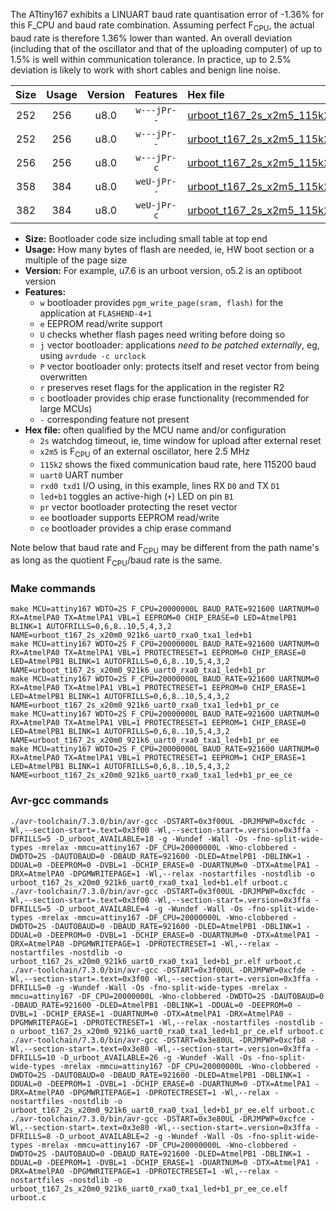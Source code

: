 The ATtiny167 exhibits a LINUART baud rate quantisation error of -1.36% for this F_CPU and baud rate combination. Assuming perfect F<sub>CPU</sub>, the actual baud rate is therefore 1.36% lower than wanted. An overall deviation (including that of the oscillator and that of the uploading computer) of up to 1.5% is well within communication tolerance. In practice, up to 2.5% deviation is likely to work with short cables and benign line noise.

|Size|Usage|Version|Features|Hex file|
|:-:|:-:|:-:|:-:|:--|
|252|256|u8.0|`w---jPr--`|[urboot_t167_2s_x2m5_115k2_uart0_rxa0_txa1_led+b1.hex](https://raw.githubusercontent.com/stefanrueger/urboot.hex/main/boards/digispark-pro/attiny167/watchdog_2_s/external_oscillator_x/%2B2m500000_hz/%2B115k2_baud/uart0_rxa0_txa1/led%2Bb1/urboot_t167_2s_x2m5_115k2_uart0_rxa0_txa1_led%2Bb1.hex)|
|252|256|u8.0|`w---jPr--`|[urboot_t167_2s_x2m5_115k2_uart0_rxa0_txa1_led+b1_pr.hex](https://raw.githubusercontent.com/stefanrueger/urboot.hex/main/boards/digispark-pro/attiny167/watchdog_2_s/external_oscillator_x/%2B2m500000_hz/%2B115k2_baud/uart0_rxa0_txa1/led%2Bb1/urboot_t167_2s_x2m5_115k2_uart0_rxa0_txa1_led%2Bb1_pr.hex)|
|256|256|u8.0|`w---jPr-c`|[urboot_t167_2s_x2m5_115k2_uart0_rxa0_txa1_led+b1_pr_ce.hex](https://raw.githubusercontent.com/stefanrueger/urboot.hex/main/boards/digispark-pro/attiny167/watchdog_2_s/external_oscillator_x/%2B2m500000_hz/%2B115k2_baud/uart0_rxa0_txa1/led%2Bb1/urboot_t167_2s_x2m5_115k2_uart0_rxa0_txa1_led%2Bb1_pr_ce.hex)|
|358|384|u8.0|`weU-jPr--`|[urboot_t167_2s_x2m5_115k2_uart0_rxa0_txa1_led+b1_pr_ee.hex](https://raw.githubusercontent.com/stefanrueger/urboot.hex/main/boards/digispark-pro/attiny167/watchdog_2_s/external_oscillator_x/%2B2m500000_hz/%2B115k2_baud/uart0_rxa0_txa1/led%2Bb1/urboot_t167_2s_x2m5_115k2_uart0_rxa0_txa1_led%2Bb1_pr_ee.hex)|
|382|384|u8.0|`weU-jPr-c`|[urboot_t167_2s_x2m5_115k2_uart0_rxa0_txa1_led+b1_pr_ee_ce.hex](https://raw.githubusercontent.com/stefanrueger/urboot.hex/main/boards/digispark-pro/attiny167/watchdog_2_s/external_oscillator_x/%2B2m500000_hz/%2B115k2_baud/uart0_rxa0_txa1/led%2Bb1/urboot_t167_2s_x2m5_115k2_uart0_rxa0_txa1_led%2Bb1_pr_ee_ce.hex)|

- **Size:** Bootloader code size including small table at top end
- **Usage:** How many bytes of flash are needed, ie, HW boot section or a multiple of the page size
- **Version:** For example, u7.6 is an urboot version, o5.2 is an optiboot version
- **Features:**
  + `w` bootloader provides `pgm_write_page(sram, flash)` for the application at `FLASHEND-4+1`
  + `e` EEPROM read/write support
  + `U` checks whether flash pages need writing before doing so
  + `j` vector bootloader: applications *need to be patched externally*, eg, using `avrdude -c urclock`
  + `P` vector bootloader only: protects itself and reset vector from being overwritten
  + `r` preserves reset flags for the application in the register R2
  + `c` bootloader provides chip erase functionality (recommended for large MCUs)
  + `-` corresponding feature not present
- **Hex file:** often qualified by the MCU name and/or configuration
  + `2s` watchdog timeout, ie, time window for upload after external reset
  + `x2m5` is F<sub>CPU</sub> of an external oscillator, here 2.5 MHz
  + `115k2` shows the fixed communication baud rate, here 115200 baud
  + `uart0` UART number
  + `rxd0 txd1` I/O using, in this example, lines RX `D0` and TX `D1`
  + `led+b1` toggles an active-high (`+`) LED on pin `B1`
  + `pr` vector bootloader protecting the reset vector
  + `ee` bootloader supports EEPROM read/write
  + `ce` bootloader provides a chip erase command


Note below that baud rate and F<sub>CPU</sub> may be different from the path name's as long as the quotient F<sub>CPU</sub>/baud rate is the same.

### Make commands
```
make MCU=attiny167 WDTO=2S F_CPU=20000000L BAUD_RATE=921600 UARTNUM=0 RX=AtmelPA0 TX=AtmelPA1 VBL=1 EEPROM=0 CHIP_ERASE=0 LED=AtmelPB1 BLINK=1 AUTOFRILLS=0,6,8..10,5,4,3,2 NAME=urboot_t167_2s_x20m0_921k6_uart0_rxa0_txa1_led+b1
make MCU=attiny167 WDTO=2S F_CPU=20000000L BAUD_RATE=921600 UARTNUM=0 RX=AtmelPA0 TX=AtmelPA1 VBL=1 PROTECTRESET=1 EEPROM=0 CHIP_ERASE=0 LED=AtmelPB1 BLINK=1 AUTOFRILLS=0,6,8..10,5,4,3,2 NAME=urboot_t167_2s_x20m0_921k6_uart0_rxa0_txa1_led+b1_pr
make MCU=attiny167 WDTO=2S F_CPU=20000000L BAUD_RATE=921600 UARTNUM=0 RX=AtmelPA0 TX=AtmelPA1 VBL=1 PROTECTRESET=1 EEPROM=0 CHIP_ERASE=1 LED=AtmelPB1 BLINK=1 AUTOFRILLS=0,6,8..10,5,4,3,2 NAME=urboot_t167_2s_x20m0_921k6_uart0_rxa0_txa1_led+b1_pr_ce
make MCU=attiny167 WDTO=2S F_CPU=20000000L BAUD_RATE=921600 UARTNUM=0 RX=AtmelPA0 TX=AtmelPA1 VBL=1 PROTECTRESET=1 EEPROM=1 CHIP_ERASE=0 LED=AtmelPB1 BLINK=1 AUTOFRILLS=0,6,8..10,5,4,3,2 NAME=urboot_t167_2s_x20m0_921k6_uart0_rxa0_txa1_led+b1_pr_ee
make MCU=attiny167 WDTO=2S F_CPU=20000000L BAUD_RATE=921600 UARTNUM=0 RX=AtmelPA0 TX=AtmelPA1 VBL=1 PROTECTRESET=1 EEPROM=1 CHIP_ERASE=1 LED=AtmelPB1 BLINK=1 AUTOFRILLS=0,6,8..10,5,4,3,2 NAME=urboot_t167_2s_x20m0_921k6_uart0_rxa0_txa1_led+b1_pr_ee_ce
```

### Avr-gcc commands
```
./avr-toolchain/7.3.0/bin/avr-gcc -DSTART=0x3f00UL -DRJMPWP=0xcfdc -Wl,--section-start=.text=0x3f00 -Wl,--section-start=.version=0x3ffa -DFRILLS=5 -D_urboot_AVAILABLE=18 -g -Wundef -Wall -Os -fno-split-wide-types -mrelax -mmcu=attiny167 -DF_CPU=20000000L -Wno-clobbered -DWDTO=2S -DAUTOBAUD=0 -DBAUD_RATE=921600 -DLED=AtmelPB1 -DBLINK=1 -DDUAL=0 -DEEPROM=0 -DVBL=1 -DCHIP_ERASE=0 -DUARTNUM=0 -DTX=AtmelPA1 -DRX=AtmelPA0 -DPGMWRITEPAGE=1 -Wl,--relax -nostartfiles -nostdlib -o urboot_t167_2s_x20m0_921k6_uart0_rxa0_txa1_led+b1.elf urboot.c
./avr-toolchain/7.3.0/bin/avr-gcc -DSTART=0x3f00UL -DRJMPWP=0xcfdc -Wl,--section-start=.text=0x3f00 -Wl,--section-start=.version=0x3ffa -DFRILLS=5 -D_urboot_AVAILABLE=4 -g -Wundef -Wall -Os -fno-split-wide-types -mrelax -mmcu=attiny167 -DF_CPU=20000000L -Wno-clobbered -DWDTO=2S -DAUTOBAUD=0 -DBAUD_RATE=921600 -DLED=AtmelPB1 -DBLINK=1 -DDUAL=0 -DEEPROM=0 -DVBL=1 -DCHIP_ERASE=0 -DUARTNUM=0 -DTX=AtmelPA1 -DRX=AtmelPA0 -DPGMWRITEPAGE=1 -DPROTECTRESET=1 -Wl,--relax -nostartfiles -nostdlib -o urboot_t167_2s_x20m0_921k6_uart0_rxa0_txa1_led+b1_pr.elf urboot.c
./avr-toolchain/7.3.0/bin/avr-gcc -DSTART=0x3f00UL -DRJMPWP=0xcfde -Wl,--section-start=.text=0x3f00 -Wl,--section-start=.version=0x3ffa -DFRILLS=0 -g -Wundef -Wall -Os -fno-split-wide-types -mrelax -mmcu=attiny167 -DF_CPU=20000000L -Wno-clobbered -DWDTO=2S -DAUTOBAUD=0 -DBAUD_RATE=921600 -DLED=AtmelPB1 -DBLINK=1 -DDUAL=0 -DEEPROM=0 -DVBL=1 -DCHIP_ERASE=1 -DUARTNUM=0 -DTX=AtmelPA1 -DRX=AtmelPA0 -DPGMWRITEPAGE=1 -DPROTECTRESET=1 -Wl,--relax -nostartfiles -nostdlib -o urboot_t167_2s_x20m0_921k6_uart0_rxa0_txa1_led+b1_pr_ce.elf urboot.c
./avr-toolchain/7.3.0/bin/avr-gcc -DSTART=0x3e80UL -DRJMPWP=0xcfb8 -Wl,--section-start=.text=0x3e80 -Wl,--section-start=.version=0x3ffa -DFRILLS=10 -D_urboot_AVAILABLE=26 -g -Wundef -Wall -Os -fno-split-wide-types -mrelax -mmcu=attiny167 -DF_CPU=20000000L -Wno-clobbered -DWDTO=2S -DAUTOBAUD=0 -DBAUD_RATE=921600 -DLED=AtmelPB1 -DBLINK=1 -DDUAL=0 -DEEPROM=1 -DVBL=1 -DCHIP_ERASE=0 -DUARTNUM=0 -DTX=AtmelPA1 -DRX=AtmelPA0 -DPGMWRITEPAGE=1 -DPROTECTRESET=1 -Wl,--relax -nostartfiles -nostdlib -o urboot_t167_2s_x20m0_921k6_uart0_rxa0_txa1_led+b1_pr_ee.elf urboot.c
./avr-toolchain/7.3.0/bin/avr-gcc -DSTART=0x3e80UL -DRJMPWP=0xcfce -Wl,--section-start=.text=0x3e80 -Wl,--section-start=.version=0x3ffa -DFRILLS=8 -D_urboot_AVAILABLE=2 -g -Wundef -Wall -Os -fno-split-wide-types -mrelax -mmcu=attiny167 -DF_CPU=20000000L -Wno-clobbered -DWDTO=2S -DAUTOBAUD=0 -DBAUD_RATE=921600 -DLED=AtmelPB1 -DBLINK=1 -DDUAL=0 -DEEPROM=1 -DVBL=1 -DCHIP_ERASE=1 -DUARTNUM=0 -DTX=AtmelPA1 -DRX=AtmelPA0 -DPGMWRITEPAGE=1 -DPROTECTRESET=1 -Wl,--relax -nostartfiles -nostdlib -o urboot_t167_2s_x20m0_921k6_uart0_rxa0_txa1_led+b1_pr_ee_ce.elf urboot.c
```

